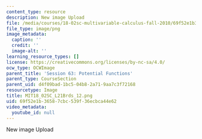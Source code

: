 ```yaml
---
content_type: resource
description: New image Upload
file: /media/courses/18-02sc-multivariable-calculus-fall-2010/69f52e1b36587cbc539f36ecbca44e62_MIT18_02SC_L21Brds_12.png
file_type: image/png
image_metadata:
  caption: ''
  credit: ''
  image-alt: ''
learning_resource_types: []
license: https://creativecommons.org/licenses/by-nc-sa/4.0/
ocw_type: OCWImage
parent_title: 'Session 63: Potential Functions'
parent_type: CourseSection
parent_uid: d4f09bad-1bc5-04b8-2a71-9aa7c3f72168
resourcetype: Image
title: MIT18_02SC_L21Brds_12.png
uid: 69f52e1b-3658-7cbc-539f-36ecbca44e62
video_metadata:
  youtube_id: null
---
```

New image Upload